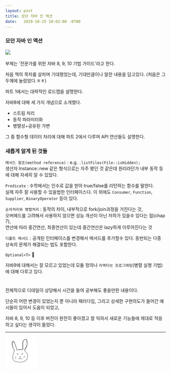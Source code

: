 ```yaml
---
layout: post
title: 모던 자바 인 액션
date:   2020-10-25 10:02:00 -0700
---
```


### 모던 자바 인 액션

<img src="https://user-images.githubusercontent.com/11007191/97110704-0bd68d00-171e-11eb-9418-7590a0c06608.jpeg" width="120">

부제는 '전문가를 위한 자바 8, 9, 10 기법 가이드'라고 한다. 

처음 책의 목차를 살피며 기대했었는데, 기대만큼이나 알찬 내용을 담고있다. (처음은 그 두께에 놀랐었다.ㅎㅎ)

파트 1에서는 대략적인 로드맵을 설명한다.  

자바8에 대해 세 가지 개념으로 소개했다. 

* 스트림 처리
* 동작 파라미터화
* 병렬성+공유된 가변 

그 중 함수형 데이터 처리에 대해 파트 2에서 다루며 API 연산들도 설명한다. 





### 새롭게 알게 된 것들

`메서드 참조(method reference)` : e.g. `.listFiles(File::isHidden);`       
생산자 Instance::new 같은 형식으로는 자주 봤던 것 같은데 원리라던가 내부 동작 등에 대해 자세히 알 수 있었다.

`Predicate` : 수학에서는 인수로 값을 받아 true/false를 리턴하는 함수를 말한다.      
실제 자주 잘 사용할 수 있을법한 인터페이스다. 이 외에도 `Consumer`, `Function`, `Supplier`, `BinaryOperator` 등이 있다.

`순차처리와 병렬처리` : 동작의 차이, 내부적으로 fork/join과정을 거친다는 것,      
오버헤드를 고려해서 사용하지 않으면 성능 개선이 아닌 저하가 있을수 있다는 점(chap 7),     
연산에 따라 중간연산, 최종연산이 있는데 중간연산은 lazy하게 이루어진다는 것  

`디폴트 메서드` : 공개된 인터페이스를 변경해서 메서드를 추가할수 있다. 동반되는 다중 상속의 문제가 해결되는 법도 포함한다.

`Optional<T>` 🎉

자바9에 대해서는 잘 모르고 있었는데 모듈 정의나 `리액티브 프로그래밍`(병렬 실행 기법)에 대해 다루고 있다. 

#

전체적으로 디테일이 상당해서 시간을 들여 공부해도 좋을만한 내용이다. 

단순히 어떤 변경이 있었는지 뿐 아니라 패러다임, 그리고 상세한 구현의도가 들어간 예시들이 있어서 도움이 되었고, 

자바 8, 9, 10 등 이후 버전이 완전히 좋아졌고 잘 익혀서 새로운 기능들에 제대로 적응하고 싶다는 생각이 들었다.



<hr>
<img src="/rabbit.jpg" width="100"/>
